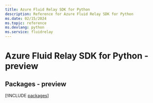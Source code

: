 ```yaml
---
title: Azure Fluid Relay SDK for Python
description: Reference for Azure Fluid Relay SDK for Python
ms.date: 02/15/2024
ms.topic: reference
ms.devlang: python
ms.service: fluidrelay
---
```

# Azure Fluid Relay SDK for Python - preview
## Packages - preview
[!INCLUDE [packages](fluid-relay-index.md)]